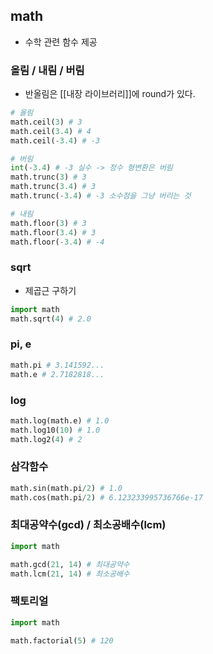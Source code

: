 ---
---

## math
+ 수학 관련 함수 제공

### 올림 / 내림 / 버림
+ 반올림은 [[내장 라이브러리]]에 round가 있다.
```python
# 올림
math.ceil(3) # 3
math.ceil(3.4) # 4
math.ceil(-3.4) # -3

# 버림
int(-3.4) # -3 실수 -> 정수 형변환은 버림
math.trunc(3) # 3
math.trunc(3.4) # 3
math.trunc(-3.4) # -3 소수점을 그냥 버리는 것

# 내림
math.floor(3) # 3
math.floor(3.4) # 3
math.floor(-3.4) # -4
```
### sqrt
+ 제곱근 구하기
```python
import math
math.sqrt(4) # 2.0
```

### pi, e
```python
math.pi # 3.141592...
math.e # 2.7182818...
```

### log
```python
math.log(math.e) # 1.0
math.log10(10) # 1.0
math.log2(4) # 2
```

### 삼각함수
```python
math.sin(math.pi/2) # 1.0
math.cos(math.pi/2) # 6.123233995736766e-17
```

### 최대공약수(gcd) / 최소공배수(lcm)
```python
import math

math.gcd(21, 14) # 최대공약수
math.lcm(21, 14) # 최소공배수
```

### 팩토리얼
```python
import math

math.factorial(5) # 120

```